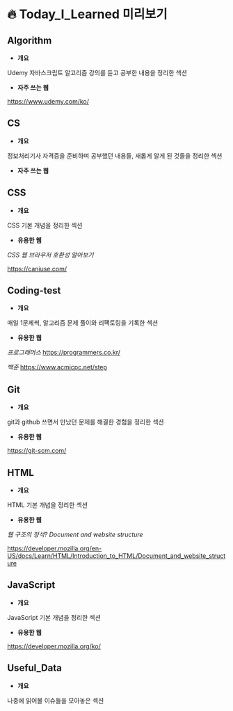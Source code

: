 🔥 Today_I_Learned 미리보기
=========================

Algorithm
---------

- **개요**

Udemy 자바스크립트 알고리즘 강의를 듣고 공부한 내용을 정리한 섹션

- **자주 쓰는 웹**

https://www.udemy.com/ko/

CS
--

- **개요**

정보처리기사 자격증을 준비하며 공부했던 내용들, 새롭게 알게 된 것들을 정리한 섹션

- **자주 쓰는 웹**


CSS
---

- **개요**

CSS 기본 개념을 정리한 섹션

- **유용한 웹**

_CSS 웹 브라우저 호환성 알아보기_

<https://caniuse.com/>

Coding-test
-----------

- **개요**

매일 1문제씩, 알고리즘 문제 풀이와 리팩토링을 기록한 섹션


- **유용한 웹**

_프로그래머스_ <https://programmers.co.kr/>

_백준_ <https://www.acmicpc.net/step>


Git
---

- **개요**

git과 github 쓰면서 만났던 문제를 해결한 경험을 정리한 섹션

- **유용한 웹**

<https://git-scm.com/>


HTML
----

- **개요**

HTML 기본 개념을 정리한 섹션

- **유용한 웹**

_웹 구조의 정석? Document and website structure_

<https://developer.mozilla.org/en-US/docs/Learn/HTML/Introduction_to_HTML/Document_and_website_structure>


JavaScript
----------

- **개요**

JavaScript 기본 개념을 정리한 섹션

- **유용한 웹**

https://developer.mozilla.org/ko/


Useful_Data
-----------

- **개요**

나중에 읽어볼 이슈들을 모아놓은 섹션
